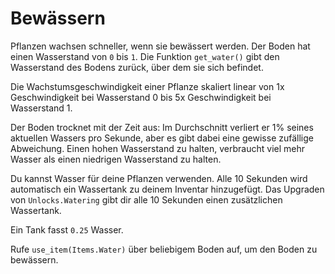 # Bewässern
Pflanzen wachsen schneller, wenn sie bewässert werden. Der Boden hat einen Wasserstand von `0` bis `1`.
Die Funktion `get_water()` gibt den Wasserstand des Bodens zurück, über dem sie sich befindet.

Die Wachstumsgeschwindigkeit einer Pflanze skaliert linear von 1x Geschwindigkeit bei Wasserstand 0 bis 5x Geschwindigkeit bei Wasserstand 1.

Der Boden trocknet mit der Zeit aus: Im Durchschnitt verliert er 1% seines aktuellen Wassers pro Sekunde, aber es gibt dabei eine gewisse zufällige Abweichung. Einen hohen Wasserstand zu halten, verbraucht viel mehr Wasser als einen niedrigen Wasserstand zu halten.

Du kannst Wasser für deine Pflanzen verwenden. Alle 10 Sekunden wird automatisch ein Wassertank zu deinem Inventar hinzugefügt.
Das Upgraden von `Unlocks.Watering` gibt dir alle 10 Sekunden einen zusätzlichen Wassertank.

Ein Tank fasst `0.25` Wasser.

Rufe `use_item(Items.Water)` über beliebigem Boden auf, um den Boden zu bewässern.
